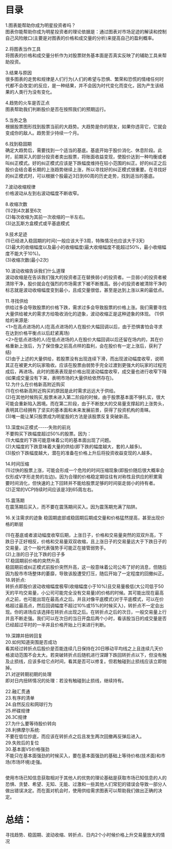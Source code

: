 # 目录
1.图表能帮助你成为明星投资者吗？    
  图表你能帮助你成为明星投资者的理论依据是：通过图表对市场足迹的解读和控制自己风险敞口(主要是对图表的价格和成交量的分析)来提高自己的盈利概率。    

2.将图表当作工具    
  将图表的价格和成交量分析作为对股票财务基本面是否真实反映了的辅助工具来帮助投资。

3.结果与原因    
  很多图表的走势和规律是人们行为(人们的希望与恐惧、繁荣和恐慌的情绪任何时代都不会改变)的反应，是一种结果，并不会因为时代变化而变化，因为产生该结果的人类行为没有变化。 

4.趋势的火车是否正点   
  图表帮助我们判断股价是否在按照我们的预期运行。


5.当务之急   
  根据股票图形找到股票当前的大趋势。大趋势是你的朋友，如果你违背它，它就会变成你的敌人。趋势至少持续一个月。   

6.找到稳固期    
  确定大趋势后，需要找到一个适当的基底。基底开始于股价消化、休息阶段。此时，前期买入的部分投资者卖出股票，将账面收益变现，使股价达到一种均衡或者叫纠正模式。好的纠正模式应该是下跌幅度维持在较小范围的纠正。好的纠正之后股价会结合着长期的上涨趋势继续上涨，所以寻找好的纠正模式很重要。在寻找好的纠正模式时，可以根据个股最近3日到60周的历史走势，找到适当的基底。

7.波动收缩规律   
  价格波动从左到右波动幅度不断收窄。  

8.收缩次数    
  (1)2到4次甚至6次   
  (2)每次收缩为其前一次收缩的一半左右。    
  (3)达瓦斯方盒模式或平基底模式    

9.技术足迹    
  (1)已经进入稳固期的时间(一般应该大于3周，特殊情况也应该大于3天)    
  (2)最大的收缩幅度以及最小的收缩幅度(最大收缩幅度不能超过50%，最小收缩幅度不能大于10%)。   
  (3)收缩次数(最小2次)   

10.波动收缩告诉我们什么道理    
  波动收缩是在告诉我们强大的投资者正在替换弱小的投资者。一旦弱小的投资者被清除干净，股价就会在强烈的市场需求下被不断推高。弱小的投资者被清除干净的标志就是波动收缩幅度变到最小，且成交量很低，甚至是达到上涨以来的最低点。    

11.寻找供给   
  供给过多会导致股票的价格下跌，需求过多会导致股票的价格上涨。我们需要寻找大量供给被大的需求方给吸收消化的迹象，波动收缩正是这种迹象的体现。
  (1)供给的来源是:   
     <1>在高点进场的人(在高点进场的人在股价大幅回调以后，由于恐惧害怕会寻求在达到价格平衡点以后赶紧离场)    
     <2>在低点进场的人(在低点进场的人在股价大幅回调以后还留在场内的，其在价格重新上涨后，为了保住像之前高点样的盈利，会在股价有一定上涨后，获利了结)   
  (2)由于上述的大量供给，若股票没有出现连续下滑，而出现波动幅度收窄，说明其正在被更大的玩家吸收。应该在股票由弱势手完全过渡到更强大的玩家的过程完成后，再进场。此时的图表表现是价格出现波动幅度收窄，成交量也进行收窄下降(如果成交量没有下来，表明市场的大量供给依然存在)。       
12.为什么在价格新高附近购买    
  (1)在价格新高附近购买的原因是此时需求远远大于供给。   
  (2)在其他时候购买,股票未进入第二阶段的时候，由于股票基本面不够扎实，很大可能会重新陷入困境。而在第二阶段，由于不断放大的交易量支撑起的上涨势头，表明其已经拥有了坚实的基本面和未来发展前景，获得了投资机构的青睐。    
  (3)唯一能让某只股票成为明星股的方法是该股票反复突破新高。  

13.深度纠正模式-----失败的前兆     
  不要购买下跌幅度超过50%的股票。因为：   
  (1)大幅度的下跌可能意味着公司的基本面出现了问题。    
  (2)大幅度的下跌意味着大量的供给(即下跌的幅度越大，套的人越多)。   
  (3)股价下跌幅度越大，潜在的准备在价格上升后将投资收益变现的人越多。

14.时间压缩   
  (1)过快的股票上涨，可能会形成一个危险的时间压缩现象(即股价随后很大概率会仅形成V字形走势的左边)。因为合理的价格稳定期往往有对称性且供应的积累需要时间消化，但快速的上下回转并不能给股票足够的时间驱走弱小的持有者。   
  (2)正常的VCP持续时间应该是3到65周左右。   

15.震荡期   
  在震荡期后买入，而不要在震荡期间买入。因为震荡期充满了陷阱。

16.关注需求的迹象
  稳固期底部或稳固期后期成交量和价格猛然提高，甚至出现价格的断层

  (1)在基底或者波动幅度收窄后期，上涨日子，价格和交易量突然的双双升高，下跌日子正好相反，价格和交易量双双收缩，且上涨日子的交易量远大于下跌日子的交易量，这个一般代表强势手可能正在接管弱势手。   
  (2)上涨的日子比下跌的日子多   
17.稳固期前价格的突然升高   
  稳固期前或纠正模式前股价突然升高，这一般意味着公司公布了好的消息，但随后因为股市市场整体的萎靡，导致该股遭受打压，随后开始了一定程度的回撤纠正。   
18.转折点:    
  转折点即股价波动收缩幅度极窄(收缩幅度小于10%)且交易量极低(大公司低于50天的平均交易量，小公司可能完全没有交易量)的价格的时候。其可能出现在最高点之前，也可能出现在最高点之后。并且对像平底模式(对于平底模式，可以在价格超过最高点，然后回调幅度不超过10%或15%的时候买入)，转折点不一定会出现。你的进场应该选择在转折点出现之后。在转折点之后的次日，一般交易量上行并且不断走强。我们可以在次日的当日开盘后两个小时，看该股当日的成交量是否已经超过平时的一半并且价格开始上行来进行判断。 
    
19.深蹲并扭转回复       
20.如何知道突围是否成功    
   看其经过转折点后股价是否能连续几日保持在20日移动平均线之上且连续几天价格波动范围不会太大。若突破转折点后随机进行深蹲下跌回转折点以下，但没有触及止损线，应该多给它点时间，看其是否可以修复。但若触碰到止损线应该立即抛掉。   
21.对逆转期初期的处理    
  即对日内扭转情况的处理：若没有触碰到止损线，继续持有。   

22.融汇贯通   
23.有序的清单   
24.自然反应和网球行为   
25.杯碟规律   
26.3C规律   
27.为什么要等待股价转向   
28.利佛摩尔系统:   
  不要在低位抄底，而应该在转折点之后且发生两次回撤再反弹后进入。  
29.失败后的复位   
30.基本面VS价格强劲   
  不能只在基本面强劲的时候买入，要在基本面强劲的基础上等待价格(技术面)和市场(市场环境)走强。   

##   
使用市场已知信息获取相对于其他人的优势的理论基础是获取市场已知信息的人的恐惧、贪婪、希望、无知、无能、过激和一些其他人们常犯的错误会导致一部分人做出错误决定。而在面对机会时，使用供给需求图表可以帮助我们做出正确的决定。
  
# 总结：
  寻找趋势、稳固期、波动收缩、转折点、日内2个小时候价格上升交易量放大的情况

